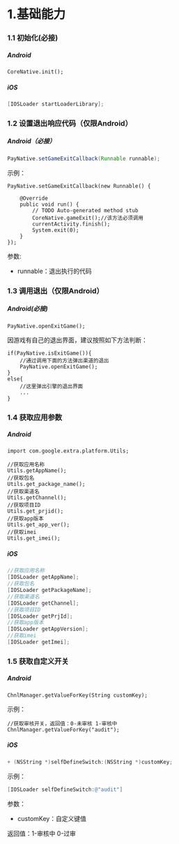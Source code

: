 # 1.基础能力

### 1.1 初始化\(必接\)

##### Android

```text
CoreNative.init();
```

##### iOS

```objective-c
[IOSLoader startLoaderLibrary];
```

### 1.2 设置退出响应代码（仅限Android）

##### Android（必接）

```java
PayNative.setGameExitCallback(Runnable runnable);
```

示例：

```text
PayNative.setGameExitCallback(new Runnable() {

    @Override
    public void run() {
        // TODO Auto-generated method stub
        CoreNative.gameExit();//该方法必须调用
        currentActivity.finish();
        System.exit(0);
    }
});
```

参数:

- runnable：退出执行的代码

### 1.3 调用退出（仅限Android）

##### Android(必接)

```text
PayNative.openExitGame();
```

因游戏有自己的退出界面，建议按照如下方法判断：

```text
if(PayNative.isExitGame()){
    //通过调用下面的方法弹出渠道的退出
    PayNative.openExitGame();
}
else{
    //这里弹出引擎的退出界面
    ...
}
```

### 1.4 获取应用参数

##### Android

```text
import com.google.extra.platform.Utils;

//获取应用名称
Utils.getAppName();
//获取包名
Utils.get_package_name();
//获取渠道名
Utils.getChannel();
//获取项目ID
Utils.get_prjid();
//获取app版本
Utils.get_app_ver();
//获取imei
Utils.get_imei();
```

##### iOS

```objective-c
//获取应用名称
[IOSLoader getAppName];
//获取包名
[IOSLoader getPackageName];
//获取渠道名
[IOSLoader getChannel];
//获取项目ID
[IOSLoader getPrjId];
//获取app版本
[IOSLoader getAppVersion];
//获取imei
[IOSLoader getImei];
```

### 1.5 获取自定义开关

##### Android

```text
ChnlManager.getValueForKey(String customKey);
```

示例：

```
//获取审核开关，返回值：0-未审核 1-审核中
ChnlManager.getValueForKey("audit");
```

##### iOS

```objective-c
+ (NSString *)selfDefineSwitch:(NSString *)customKey;
```

示例：

```objective-c
[IOSLoader selfDefineSwitch:@"audit"]
```

参数：

- customKey：自定义键值

返回值：1-审核中  0-过审